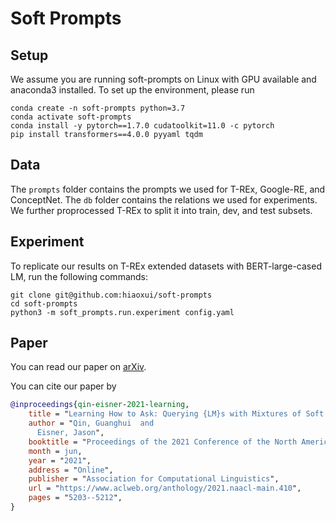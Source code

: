 # Soft Prompts

## Setup

We assume you are running soft-prompts on Linux with GPU available and anaconda3 installed.
To set up the environment, please run

```shell
conda create -n soft-prompts python=3.7
conda activate soft-prompts
conda install -y pytorch==1.7.0 cudatoolkit=11.0 -c pytorch
pip install transformers==4.0.0 pyyaml tqdm
```

## Data

The `prompts` folder contains the prompts we used for T-REx, Google-RE, and ConceptNet.
The `db` folder contains the relations we used for experiments.
We further proprocessed T-REx to split it into train, dev, and test subsets.

## Experiment

To replicate our results on T-REx extended datasets with BERT-large-cased LM, run the following commands:

```shell
git clone git@github.com:hiaoxui/soft-prompts
cd soft-prompts
python3 -m soft_prompts.run.experiment config.yaml
```

## Paper

You can read our paper on [arXiv](https://arxiv.org/abs/2104.06599).

You can cite our paper by

```bibtex
@inproceedings{qin-eisner-2021-learning,
    title = "Learning How to Ask: Querying {LM}s with Mixtures of Soft Prompts",
    author = "Qin, Guanghui  and
      Eisner, Jason",
    booktitle = "Proceedings of the 2021 Conference of the North American Chapter of the Association for Computational Linguistics: Human Language Technologies",
    month = jun,
    year = "2021",
    address = "Online",
    publisher = "Association for Computational Linguistics",
    url = "https://www.aclweb.org/anthology/2021.naacl-main.410",
    pages = "5203--5212",
}
```

